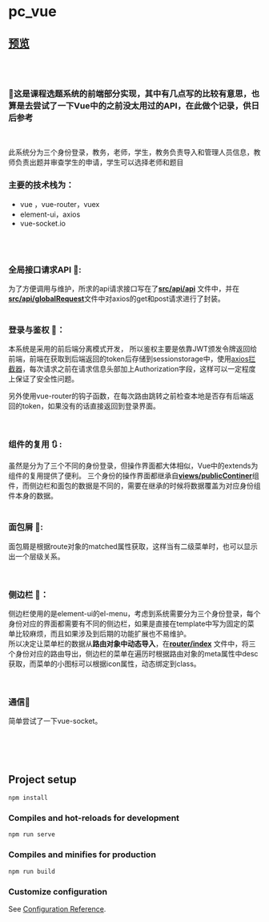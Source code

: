 <!--
 * @Descripttion: 
 * @version: 
 * @Author: windowdotonload
-->
<!--
 * @Descripttion: 
 * @version: 
 * @Author: windowdotonload
-->





# pc_vue

## [预览](http://47.97.195.37:6808)
<br>
<br>


### 📰这是课程选题系统的前端部分实现，其中有几点写的比较有意思，也算是去尝试了一下Vue中的之前没太用过的API，在此做个记录，供日后参考  
<br>  

此系统分为三个身份登录，教务，老师，学生，教务负责导入和管理人员信息，教师负责出题并审查学生的申请，学生可以选择老师和题目
<br>
### 主要的技术栈为：    

* vue ，vue-router，vuex
* element-ui，axios
* vue-socket.io  
  
<br>
<br>

### 全局接口请求API 🚁:  
为了方便调用与维护，所求的api请求接口写在了[**src/api/api**](https://github.com/windowdotonload/selectSubject-pcFront-Vue/blob/main/src/api/api.js) 文件中，并在[**src/api/globalRequest**](https://github.com/windowdotonload/selectSubject-pcFront-Vue/blob/main/src/api/globalRequest.js)文件中对axios的get和post请求进行了封装。  
<br>
### 登录与鉴权 💽：  
本系统是采用的前后端分离模式开发， 所以鉴权主要是依靠JWT颁发令牌返回给前端，前端在获取到后端返回的token后存储到sessionstorage中，使用[axios拦截器](https://github.com/windowdotonload/selectSubject-pcFront-Vue/blob/main/src/api/globalRequest.js)，每次请求之前在请求信息头部加上Authorization字段，这样可以一定程度上保证了安全性问题。   
   

另外使用vue-router的钩子函数，在每次路由跳转之前检查本地是否存有后端返回的token，如果没有的话直接返回到登录界面。
  
<br>  

### 组件的复用 🔃 :
虽然是分为了三个不同的身份登录，但操作界面都大体相似，Vue中的extends为组件的复用提供了便利。
三个身份的操作界面都继承自[**views/publicContiner**](https://github.com/windowdotonload/selectSubject-pcFront-Vue/blob/main/src/views/publicContiner.vue)组件，而侧边栏和面包的数据是不同的，需要在继承的时候将数据覆盖为对应身份组件本身的数据。  
<br>    
### 面包屑 🍞:
面包屑是根据route对象的matched属性获取，这样当有二级菜单时，也可以显示出一个层级关系。    


<br>  


### 侧边栏 📜：  
侧边栏使用的是element-ui的el-menu，考虑到系统需要分为三个身份登录，每个身份对应的界面都需要有不同的侧边栏，如果是直接在template中写为固定的菜单比较麻烦，而且如果涉及到后期的功能扩展也不易维护。  
所以决定让菜单栏的数据从**路由对象中动态导入**，在[**router/index**](https://github.com/windowdotonload/selectSubject-pcFront-Vue/blob/main/src/router/index.js) 文件中，将三个身份对应的路由导出，侧边栏的菜单在遍历时根据路由对象的meta属性中desc获取，而菜单的小图标可以根据icon属性，动态绑定到class。

<br>  
 


### 通信📡

简单尝试了一下vue-socket。


  
<br/>
<br/>
<br/>


## Project setup
```
npm install
```

### Compiles and hot-reloads for development
```
npm run serve
```

### Compiles and minifies for production
```
npm run build
```

### Customize configuration
See [Configuration Reference](https://cli.vuejs.org/config/).




